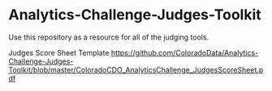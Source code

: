 # Analytics-Challenge-Judges-Toolkit

Use this repository as a resource for all of the judging tools.

Judges Score Sheet Template
https://github.com/ColoradoData/Analytics-Challenge-Judges-Toolkit/blob/master/ColoradoCDO_AnalyticsChallenge_JudgesScoreSheet.pdf
